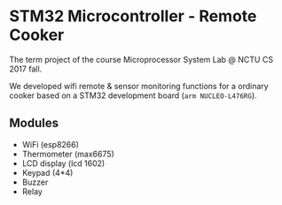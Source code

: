 # STM32 Microcontroller - Remote Cooker
The term project of the course Microprocessor System Lab @ NCTU CS 2017 fall.

We developed wifi remote & sensor monitoring functions for a ordinary cooker based on a STM32  development board (`arm NUCLEO-L476RG`).

## Modules
* WiFi (esp8266)
* Thermometer (max6675)
* LCD display (lcd 1602)
* Keypad (4*4)
* Buzzer
* Relay
